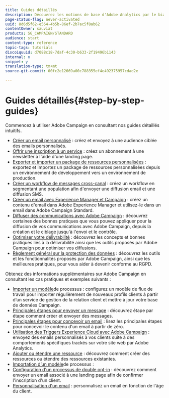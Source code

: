 ```yaml
---
title: Guides détaillés
description: Découvrez les notions de base d'Adobe Analytics par le biais de procédures détaillées simples et tirez parti de la puissance de la solution.
page-status-flag: never-activated
uuid: 8d6d5f62-e564-4b5b-86ef-2b7ac5f8ab62
contentOwner: sauviat
products: SG_CAMPAIGN/STANDARD
audience: start
content-type: reference
topic-tags: tutorials
discoiquuid: d7088c18-7daf-4c30-b633-2f19496b1143
internal: n
snippet: y
translation-type: tm+mt
source-git-commit: 00fc2e12669a00c788355ef4e492375957cdad2e

---
```



# Guides détaillés{#step-by-step-guides}

Commencez à utiliser Adobe Campaign en consultant nos guides détaillés intuitifs.

* [Créer un email personnalisé](https://docs.campaign.adobe.com/doc/standard/getting_started/en/ACS_GettingStartedEmail.html) : créez et envoyez à une audience ciblée des emails personnalisés.
* [Offrir une inscription à un service](https://docs.campaign.adobe.com/doc/standard/getting_started/en/ACS_GettingStartedLandingPages.html) : créez un abonnement à une newsletter à l'aide d'une landing page.
* [Exporter et importer un package de ressources personnalisées](https://docs.campaign.adobe.com/doc/standard/getting_started/en/ACS_ImportExport.html) : exportez et importez un package de ressources personnalisées depuis un environnement de développement vers un environnement de production.
* [Créer un workflow de messages cross-canal](https://docs.campaign.adobe.com/doc/standard/getting_started/en/ACS_WorkflowSegmentation.html) : créez un workflow en segmentant une population afin d'envoyer une diffusion email et une diffusion SMS.
* [Créer un email avec Experience Manager et Campaign](https://docs.campaign.adobe.com/doc/standard/getting_started/en/ACS_AEM.html) : créez un contenu d'email dans Adobe Experience Manager et utilisez-le dans un email dans Adobe Campaign Standard.
* [Diffuser des communications avec Adobe Campaign](https://docs.campaign.adobe.com/doc/standard/getting_started/en/ACS_DeliveryBestPractices.html) : découvrez certaines des bonnes pratiques que vous pouvez appliquer pour la diffusion de vos communications avec Adobe Campaign, depuis la création et le ciblage jusqu'à l'envoi et le contrôle.
* [Optimiser votre délivrabilité](https://docs.campaign.adobe.com/doc/standard/getting_started/en/ACS_Deliverability.html) : découvrez les concepts et bonnes pratiques liés à la délivrabilité ainsi que les outils proposés par Adobe Campaign pour optimiser vos diffusions.
* [Règlement général sur la protection des données](https://docs.campaign.adobe.com/doc/standard/getting_started/en/ACS_GDPR.html) : découvrez les outils et les fonctionnalités proposés par Adobe Campaign, ainsi que les meilleures pratiques, pour vous aider à devenir conforme au RGPD.

Obtenez des informations supplémentaires sur Adobe Campaign en consultant les cas pratiques et exemples suivants :

* [Importer un modèle](../../automating/using/importing-data.md#example--import-workflow-template)de processus : configurez un modèle de flux de travail pour importer régulièrement de nouveaux profils clients à partir d’un service de gestion de la relation client et mettre à jour votre base de données Campaign.
* [Principales étapes pour envoyer un message](../../channels/using/key-steps-to-send-a-message.md) : découvrez étape par étape comment créer et envoyer des messages.
* [Principales étapes pour concevoir un email](../../designing/using/designing-from-scratch.md#designing-an-email-content-from-scratch) : lisez les principales étapes pour concevoir le contenu d'un email à partir de zéro.
* [Utilisation des Triggers Experience Cloud avec Adobe Campaign](../../integrating/using/abandonment-triggers-use-cases.md) : envoyez des emails personnalisés à vos clients suite à des comportements spécifiques trackés sur votre site web par Adobe Analytics.
* [Ajouter ou étendre une ressource](../../developing/using/key-steps-to-add-a-resource.md) : découvrez comment créer des ressources ou étendre des ressources existantes.
* [Importation d’un modèle](../../automating/using/importing-data.md#example--import-workflow-template)de processus :
* [Configuration d'un processus de double opt-in](../../channels/using/setting-up-a-double-opt-in-process.md) : découvrez comment envoyer un email associé à une landing page afin de confirmer l'inscription d'un client.
* [Personnalisation d'un email](../../designing/using/personalization.md#example-email-personalization) : personnalisez un email en fonction de l'âge du client.
